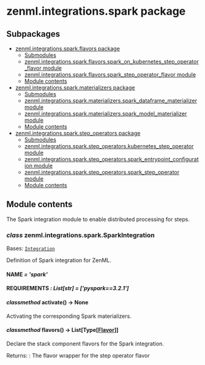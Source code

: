# zenml.integrations.spark package

## Subpackages

* [zenml.integrations.spark.flavors package](zenml.integrations.spark.flavors.md)
  * [Submodules](zenml.integrations.spark.flavors.md#submodules)
  * [zenml.integrations.spark.flavors.spark_on_kubernetes_step_operator_flavor module](zenml.integrations.spark.flavors.md#zenml-integrations-spark-flavors-spark-on-kubernetes-step-operator-flavor-module)
  * [zenml.integrations.spark.flavors.spark_step_operator_flavor module](zenml.integrations.spark.flavors.md#zenml-integrations-spark-flavors-spark-step-operator-flavor-module)
  * [Module contents](zenml.integrations.spark.flavors.md#module-contents)
* [zenml.integrations.spark.materializers package](zenml.integrations.spark.materializers.md)
  * [Submodules](zenml.integrations.spark.materializers.md#submodules)
  * [zenml.integrations.spark.materializers.spark_dataframe_materializer module](zenml.integrations.spark.materializers.md#zenml-integrations-spark-materializers-spark-dataframe-materializer-module)
  * [zenml.integrations.spark.materializers.spark_model_materializer module](zenml.integrations.spark.materializers.md#zenml-integrations-spark-materializers-spark-model-materializer-module)
  * [Module contents](zenml.integrations.spark.materializers.md#module-contents)
* [zenml.integrations.spark.step_operators package](zenml.integrations.spark.step_operators.md)
  * [Submodules](zenml.integrations.spark.step_operators.md#submodules)
  * [zenml.integrations.spark.step_operators.kubernetes_step_operator module](zenml.integrations.spark.step_operators.md#zenml-integrations-spark-step-operators-kubernetes-step-operator-module)
  * [zenml.integrations.spark.step_operators.spark_entrypoint_configuration module](zenml.integrations.spark.step_operators.md#zenml-integrations-spark-step-operators-spark-entrypoint-configuration-module)
  * [zenml.integrations.spark.step_operators.spark_step_operator module](zenml.integrations.spark.step_operators.md#zenml-integrations-spark-step-operators-spark-step-operator-module)
  * [Module contents](zenml.integrations.spark.step_operators.md#module-contents)

## Module contents

The Spark integration module to enable distributed processing for steps.

### *class* zenml.integrations.spark.SparkIntegration

Bases: [`Integration`](zenml.integrations.md#zenml.integrations.integration.Integration)

Definition of Spark integration for ZenML.

#### NAME *= 'spark'*

#### REQUIREMENTS *: List[str]* *= ['pyspark==3.2.1']*

#### *classmethod* activate() → None

Activating the corresponding Spark materializers.

#### *classmethod* flavors() → List[Type[[Flavor](zenml.stack.md#zenml.stack.flavor.Flavor)]]

Declare the stack component flavors for the Spark integration.

Returns:
: The flavor wrapper for the step operator flavor
